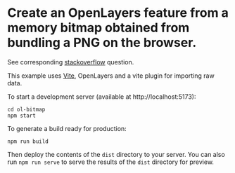 # Create an OpenLayers feature from a memory bitmap obtained from bundling a PNG on the browser.

See corresponding [stackoverflow](https://stackoverflow.com/questions/74450845/openlayers-how-to-create-a-feature-icon-from-a-memory-bitmap) question.

This example uses [Vite](https://vitejs.dev/), OpenLayers and a vite plugin for importing raw data.

To start a development server (available at http://localhost:5173):

    cd ol-bitmap
    npm start

To generate a build ready for production:

    npm run build

Then deploy the contents of the `dist` directory to your server.  You can also run `npm run serve` to serve the results of the `dist` directory for preview.

